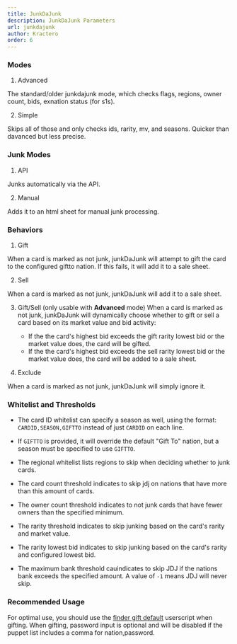 ```yaml
---
title: JunkDaJunk
description: JunkDaJunk Parameters
url: junkdajunk
author: Kractero
order: 6
---
```


### Modes

1. Advanced

The standard/older junkdajunk mode, which checks flags, regions, owner count, bids, exnation status (for s1s).

2. Simple

Skips all of those and only checks ids, rarity, mv, and seasons. Quicker than davanced but less precise.

### Junk Modes

1. API

Junks automatically via the API.

2. Manual

Adds it to an html sheet for manual junk processing.

### Behaviors

1. Gift

When a card is marked as not junk, junkDaJunk will attempt to gift the card to the configured giftto nation. If this fails, it will add it to a sale sheet.

2. Sell

When a card is marked as not junk, junkDaJunk will add it to a sale sheet.

3. Gift/Sell (only usable with **Advanced** mode)
   When a card is marked as not junk, junkDaJunk will dynamically choose whether to gift or sell a card based on its market value and bid activity:

   - If the the card's highest bid exceeds the gift rarity lowest bid or the market value does, the card will be gifted.
   - If the the card's highest bid exceeds the sell rarity lowest bid or the market value does, the card will be added to a sale sheet.

4. Exclude

When a card is marked as not junk, junkDaJunk will simply ignore it.

### Whitelist and Thresholds

- The card ID whitelist can specify a season as well, using the format:
  `CARDID,SEASON,GIFTTO`
  instead of just `CARDID` on each line.

- If `GIFTTO` is provided, it will override the default "Gift To" nation, but a season must be specified to use `GIFTTO`.

- The regional whitelist lists regions to skip when deciding whether to junk cards.

- The card count threshold indicates to skip jdj on nations that have more than this amount of cards.

- The owner count threshold indicates to not junk cards that have fewer owners than the specified minimum.

- The rarity threshold indicates to skip junking based on the card's rarity and market value.

- The rarity lowest bid indicates to skip junking based on the card's rarity and configured lowest bid.

- The maximum bank threshold cauindicates to skip JDJ if the nations bank exceeds the specified amount.
  A value of `-1` means JDJ will never skip.

### Recommended Usage

For optimal use, you should use the
[finder gift default](https://github.com/Kractero/userscripts/blob/main/finderJDJDefault.user.js) userscript when gifting.
When gifting, password input is optional and will be disabled if the puppet list includes a comma for nation,password.
